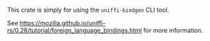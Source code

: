 This crate is simply for using the `uniffi-bindgen` CLI tool.

See https://mozilla.github.io/uniffi-rs/0.28/tutorial/foreign_language_bindings.html for more information.
